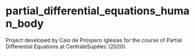 # partial_differential_equations_human_body
Project developed by Caio de Próspero Iglesias for the course of Partial Differential Equations at CentraleSupélec (2020). 
